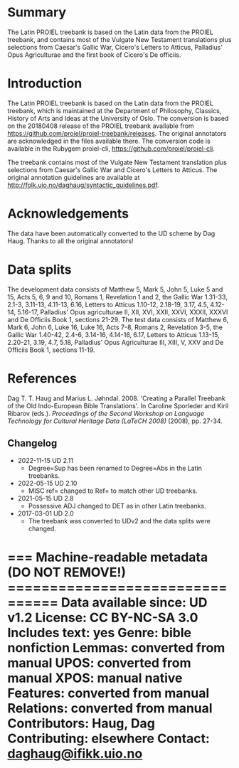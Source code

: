 # Summary

The Latin PROIEL treebank is based on the Latin data from the PROIEL treebank, and contains most of the Vulgate New Testament translations plus selections from Caesar's Gallic War, Cicero's Letters to Atticus, Palladius' Opus Agriculturae and the first book of Cicero's De officiis.

# Introduction

The Latin PROIEL treebank is based on the Latin data from the PROIEL treebank, which is maintained at the Department of Philosophy, Classics, History of Arts and Ideas at the University of Oslo. The conversion is based on the 20180408 release of the PROIEL treebank available from https://github.com/proiel/proiel-treebank/releases. The original annotators are acknowledged in the files available there. The conversion code is available in the Rubygem proiel-cli, https://github.com/proiel/proiel-cli.

The treebank contains most of the Vulgate New Testament translation plus selections from Caesar's Gallic War and Cicero's Letters to Atticus. The original annotation guidelines are available at http://folk.uio.no/daghaug/syntactic_guidelines.pdf.

# Acknowledgements

The data have been automatically converted to the UD scheme by Dag Haug. Thanks to all the original annotators!

# Data splits
The development data consists of Matthew 5, Mark 5, John 5, Luke 5 and 15, Acts 5, 6, 9 and 10, Romans 1, Revelation 1 and 2, the Gallic War 1.31-33, 2.1-3, 3.11-13, 4.11-13, 6.16, Letters to Atticus 1.10-12, 2.18-19, 3.17, 4.5, 4.12-14, 5.16-17, Palladius' Opus agriculturae II, XII, XVI, XXII, XXVI, XXXII, XXXVI and De Officiis Book 1, sections 21-29. The test data consists of Matthew 6, Mark 6, John 6, Luke 16, Luke 16, Acts 7-8, Romans 2, Revelation 3-5, the Gallic War 1.40-42, 2.4-6, 3.14-16, 4.14-16, 6.17, Letters to Atticus 1.13-15, 2.20-21, 3.19, 4.7, 5.18, Palladius' Opus Agriculturae III, XIII, V, XXV and De Officiis Book 1, sections 11-19.

# References
Dag T. T. Haug and Marius L. Jøhndal. 2008. 'Creating a Parallel Treebank of the Old Indo-European Bible Translations'. In Caroline Sporleder and Kiril Ribarov (eds.).  *Proceedings of the Second Workshop on Language Technology for Cultural Heritage Data (LaTeCH 2008)* (2008), pp. 27-34.

## Changelog

* 2022-11-15 UD 2.11
  * Degree=Sup has been renamed to Degree=Abs in the Latin treebanks.
* 2022-05-15 UD 2.10
  * MISC ref= changed to Ref= to match other UD treebanks.
* 2021-05-15 UD 2.8
  * Possessive ADJ changed to DET as in other Latin treebanks.
* 2017-03-01 UD 2.0
  * The treebank was converted to UDv2 and the data splits were changed.

=== Machine-readable metadata (DO NOT REMOVE!) ================================
Data available since: UD v1.2
License: CC BY-NC-SA 3.0
Includes text: yes
Genre: bible nonfiction
Lemmas: converted from manual
UPOS: converted from manual
XPOS: manual native
Features: converted from manual
Relations: converted from manual
Contributors: Haug, Dag
Contributing: elsewhere
Contact: daghaug@ifikk.uio.no
===============================================================================

